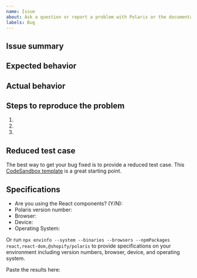 ```yaml
---
name: Issue
about: Ask a question or report a problem with Polaris or the documentation
labels: Bug
---
```


<!-- For feature requests, please use the following template: https://github.com/Shopify/polaris-react/issues/new?labels=Feature+request&template=FEATURE_REQUEST.md -->

## Issue summary

<!--
Write a short description of the issue here ↓
-->


## Expected behavior

<!--
What do you think should happen?
-->


## Actual behavior

<!--
What actually happens?

Tip: include an error message (in a `<details></details>` tag) if your issue is related to an error while running Polaris.

If you include an animated gif showing your issue, wrapping it in a details tag is also recommended. Gifs usually autoplay, which can cause accessibility issues for people reviewing your PR:

    <details>
      <summary>Summary of your gif(s)</summary>
      <img src="..." alt="Description of what the gif shows">
    </details>

-->


## Steps to reproduce the problem

1.
1.
1.

## Reduced test case

The best way to get your bug fixed is to provide a reduced test case. This [CodeSandbox template](https://codesandbox.io/s/q82mlq0m26) is a great starting point.

## Specifications

- Are you using the React components? (Y/N):
- Polaris version number:
- Browser:
- Device:
- Operating System:


Or run `npx envinfo --system --binaries --browsers --npmPackages react,react-dom,@shopify/polaris` to provide specifications on your environment including version numbers, browser, device, and operating system.

Paste the results here:

```bash

```
